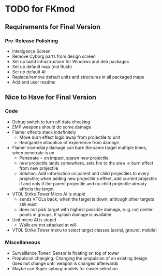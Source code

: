 # TODO for FKmod

## Requirements for Final Version
### Pre-Release Polishing
* Intelligence Screen
* Remove Cyborg parts from design screen
* Set up build infrastructure for Windows and deb packages
* Set up default map (not Rush)
* Set up default AI
* Replace/remove default units and structures in all packaged maps
* Add end user readme

## Nice to Have for Final Version
### Code
* Debug switch to turn off data checking
* EMP weapons should do some damage
* Flamer effects stack indefinitely
	* Move burn effect logic away from projectile to unit
	* Reorganize allocation of experience from damage
* Flamer incendiary damage can burn the same target multiple times, when penetrate is on
	* Penetrate = on impact, spawn new projectile
	* new projectile lands somewhere, sets fire to the area -> burn effect from new projectile
	* Solution: Add information on parent and child projectiles to every projectile; when adding new projectile's effect, add current projectile if and only if the parent projectile and no child projectile already affects the target
* VTOL Strike Tower Micro AI is stupid
	* sends VTOLs back, when the target is down, although other targets still exist
	* does not pick target with highest possible damage, e. g. not center points in groups, if splash damage is available
* Unit micro AI is stupid
	* Walls are not attacked at will
* VTOL Strike Tower menu to select target classes (aerial, ground, mobile)

### Miscellaneous
* Surveillance Tower: Sensor is floating on top of tower
* Propulsion changing: Changing the propulsion of an existing design does not change until weapon is changed afterwards
* Maybe use Super cyborg models for easier selection


